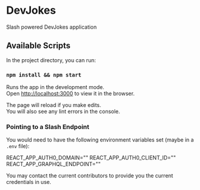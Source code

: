 # DevJokes
Slash powered DevJokes application

## Available Scripts

In the project directory, you can run:

### `npm install && npm start`

Runs the app in the development mode.<br />
Open [http://localhost:3000](http://localhost:3000) to view it in the browser.

The page will reload if you make edits.<br />
You will also see any lint errors in the console.

### Pointing to a Slash Endpoint

You would need to have the following environment variables set (maybe in a `.env` file):

REACT_APP_AUTH0_DOMAIN="<auth0 domain>"
REACT_APP_AUTH0_CLIENT_ID="<auth0 clientID>"
REACT_APP_GRAPHQL_ENDPOINT="<slash endpoint>"

You may contact the current contributors to provide you the current credentials in use.

